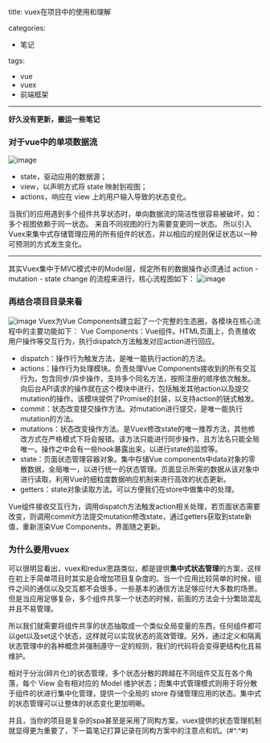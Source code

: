 title: vuex在项目中的使用和理解

categories:
- 笔记

tags:  
- vue
- vuex
- 前端框架
---


**好久没有更新，搬运一些笔记**
<!-- more -->

### 对于vue中的单项数据流
![image](https://c-driver-servercp.qunarzz.com/c_driver_server_c_driver_server/6f6865ad8ff88d887cb708cd4c0dc13b.png)
- state，驱动应用的数据源；
- view，以声明方式将 state 映射到视图；
- actions，响应在 view 上的用户输入导致的状态变化。

当我们的应用遇到多个组件共享状态时，单向数据流的简洁性很容易被破坏，如：
多个视图依赖于同一状态。
来自不同视图的行为需要变更同一状态。
所以引入Vuex来集中式存储管理应用的所有组件的状态，并以相应的规则保证状态以一种可预测的方式发生变化。

---
其实Vuex集中于MVC模式中的Model层，规定所有的数据操作必须通过 action - mutation - state change 的流程来进行，核心流程图如下：
![image](https://c-driver-servercp.qunarzz.com/c_driver_server_c_driver_server/cd98dabaf623be1f7e35c67bd0c39c8d.png)
### 再结合项目目录来看
![image](https://c-driver-servercp.qunarzz.com/c_driver_server_c_driver_server/e79b8d4f8e75a80e56130c83a3e4ffd6.png)
Vuex为Vue Components建立起了一个完整的生态圈，各模块在核心流程中的主要功能如下：
Vue Components：Vue组件。HTML页面上，负责接收用户操作等交互行为，执行dispatch方法触发对应action进行回应。
- dispatch：操作行为触发方法，是唯一能执行action的方法。
- actions：操作行为处理模块。负责处理Vue Components接收到的所有交互行为。包含同步/异步操作，支持多个同名方法，按照注册的顺序依次触发。向后台API请求的操作就在这个模块中进行，包括触发其他action以及提交mutation的操作。该模块提供了Promise的封装，以支持action的链式触发。
- commit：状态改变提交操作方法。对mutation进行提交，是唯一能执行mutation的方法。
- mutations：状态改变操作方法。是Vuex修改state的唯一推荐方法，其他修改方式在严格模式下将会报错。该方法只能进行同步操作，且方法名只能全局唯一。操作之中会有一些hook暴露出来，以进行state的监控等。
- state：页面状态管理容器对象。集中存储Vue components中data对象的零散数据，全局唯一，以进行统一的状态管理。页面显示所需的数据从该对象中进行读取，利用Vue的细粒度数据响应机制来进行高效的状态更新。
- getters：state对象读取方法。可以方便我们在store中做集中的处理。

Vue组件接收交互行为，调用dispatch方法触发action相关处理，若页面状态需要改变，则调用commit方法提交mutation修改state，通过getters获取到state新值，重新渲染Vue Components，界面随之更新。

### 为什么要用vuex
可以很明显看出，vuex和redux思路类似，都是提供**集中式状态管理**的方案，这样在初上手简单项目时其实是会增加项目复杂度的。当一个应用比较简单的时候，组件之间的通信以及交互都不会很多，一些基本的通信方法足够应付大多数的场景。但是当应用足够复杂，多个组件共享一个状态的时候，前面的方法会十分繁琐混乱并且不易管理。

所以我们就需要将组件共享的状态抽取成一个类似全局变量的东西，任何组件都可以get以及set这个状态，这样就可以实现状态的高效管理。另外，通过定义和隔离状态管理中的各种概念并强制遵守一定的规则，我们的代码将会变得更结构化且易维护。

相对于分治(碎片化)的状态管理，多个状态分散的跨越在不同组件交互在各个角落，每个 View 会有相对应的 Model 维护状态；而集中式管理模式则用于将分散于组件的状进行集中化管理，提供一个全局的 store 存储管理应用的状态。集中式的状态管理可以让整体的状态变化更加明晰。

并且，当你的项目是复杂的spa甚至是采用了同构方案，vuex提供的状态管理机制就显得更为重要了，下一篇笔记打算记录在同构方案中的注意点和坑。(#^.^#)